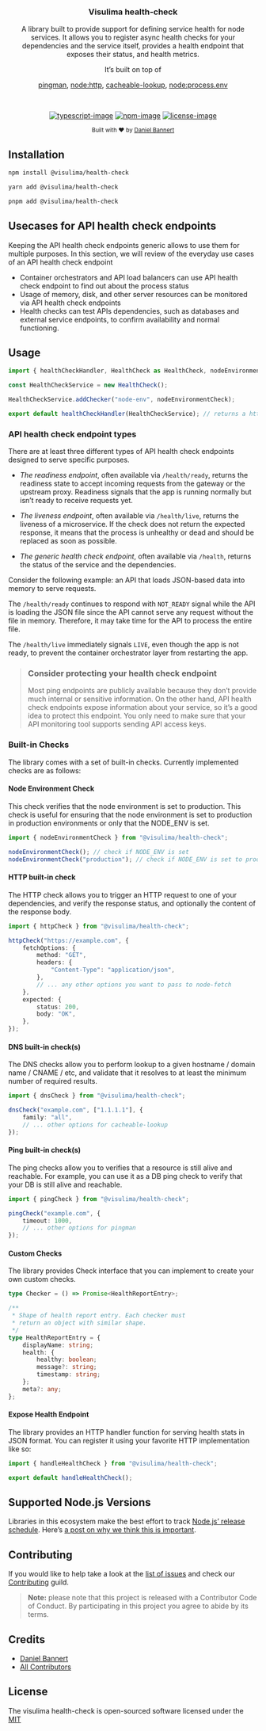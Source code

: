 <div align="center">
  <h3>Visulima health-check</h3>
  <p>
  A library built to provide support for defining service health for node services. It allows you to register async health checks for your dependencies and the service itself, provides a health endpoint that exposes their status, and health metrics.

It’s built on top of

[pingman](https://github.com/dopecodez/pingman),
[node:http](https://nodejs.org/api/http.html),
[cacheable-lookup](https://github.com/szmarczak/cacheable-lookup),
[node:process.env](https://nodejs.org/docs/latest/api/process.html#process_process_env)

  </p>
</div>

<br />

<div align="center">

[![typescript-image]][typescript-url] [![npm-image]][npm-url] [![license-image]][license-url]

</div>

<div align="center">
  <sub>Built with ❤︎ by <a href="https://twitter.com/_prisis_">Daniel Bannert</a></sub>
</div>

## Installation

```sh
npm install @visulima/health-check
```

```sh
yarn add @visulima/health-check
```

```sh
pnpm add @visulima/health-check
```

## Usecases for API health check endpoints

Keeping the API health check endpoints generic allows to use them for multiple purposes. In this section, we will review of the everyday use cases of an API health check endpoint

- Container orchestrators and API load balancers can use API health check endpoint to find out about the process status
- Usage of memory, disk, and other server resources can be monitored via API health check endpoints
- Health checks can test APIs dependencies, such as databases and external service endpoints, to confirm availability and normal functioning.

## Usage

```ts
import { healthCheckHandler, HealthCheck as HealthCheck, nodeEnvironmentCheck } from "@visulima/health-check";

const HealthCheckService = new HealthCheck();

HealthCheckService.addChecker("node-env", nodeEnvironmentCheck);

export default healthCheckHandler(HealthCheckService); // returns a http handler
```

### API health check endpoint types

There are at least three different types of API health check endpoints designed to serve specific purposes.

- _The readiness endpoint_, often available via `/health/ready`, returns the readiness state to accept incoming requests from the gateway or the upstream proxy. Readiness signals that the app is running normally but isn’t ready to receive requests yet.

- _The liveness endpoint_, often available via `/health/live`, returns the liveness of a microservice. If the check does not return the expected response, it means that the process is unhealthy or dead and should be replaced as soon as possible.

- _The generic health check endpoint_, often available via `/health`, returns the status of the service and the dependencies.

Consider the following example: an API that loads JSON-based data into memory to serve requests.

The `/health/ready` continues to respond with `NOT_READY` signal while the API is loading the JSON file since the API cannot serve any request without the file in memory. Therefore, it may take time for the API to process the entire file.

The `/health/live` immediately signals `LIVE`, even though the app is not ready, to prevent the container orchestrator layer from restarting the app.

> ### Consider protecting your health check endpoint
>
> Most ping endpoints are publicly available because they don’t provide much internal or sensitive information. On the other hand, API health check endpoints expose information about your service, so it’s a good idea to protect this endpoint. You only need to make sure that your API monitoring tool supports sending API access keys.

### Built-in Checks

The library comes with a set of built-in checks. Currently implemented checks are as follows:

#### Node Environment Check

This check verifies that the node environment is set to production.
This check is useful for ensuring that the node environment is set to production in production environments or only that the NODE_ENV is set.

```ts
import { nodeEnvironmentCheck } from "@visulima/health-check";

nodeEnvironmentCheck(); // check if NODE_ENV is set
nodeEnvironmentCheck("production"); // check if NODE_ENV is set to production
```

#### HTTP built-in check

The HTTP check allows you to trigger an HTTP request to one of your dependencies, and verify the response status, and optionally the content of the response body.

```ts
import { httpCheck } from "@visulima/health-check";

httpCheck("https://example.com", {
    fetchOptions: {
        method: "GET",
        headers: {
            "Content-Type": "application/json",
        },
        // ... any other options you want to pass to node-fetch
    },
    expected: {
        status: 200,
        body: "OK",
    },
});
```

#### DNS built-in check(s)

The DNS checks allow you to perform lookup to a given hostname / domain name / CNAME / etc, and validate that it resolves to at least the minimum number of required results.

```ts
import { dnsCheck } from "@visulima/health-check";

dnsCheck("example.com", ["1.1.1.1"], {
    family: "all",
    // ... other options for cacheable-lookup
});
```

#### Ping built-in check(s)

The ping checks allow you to verifies that a resource is still alive and reachable. For example, you can use it as a DB ping check to verify that your DB is still alive and reachable.

```ts
import { pingCheck } from "@visulima/health-check";

pingCheck("example.com", {
    timeout: 1000,
    // ... other options for pingman
});
```

#### Custom Checks

The library provides Check interface that you can implement to create your own custom checks.

```ts
type Checker = () => Promise<HealthReportEntry>;

/**
 * Shape of health report entry. Each checker must
 * return an object with similar shape.
 */
type HealthReportEntry = {
    displayName: string;
    health: {
        healthy: boolean;
        message?: string;
        timestamp: string;
    };
    meta?: any;
};
```

#### Expose Health Endpoint

The library provides an HTTP handler function for serving health stats in JSON format. You can register it using your favorite HTTP implementation like so:

```ts
import { handleHealthCheck } from "@visulima/health-check";

export default handleHealthCheck();
```

## Supported Node.js Versions

Libraries in this ecosystem make the best effort to track
[Node.js’ release schedule](https://github.com/nodejs/release#release-schedule). Here’s [a
post on why we think this is important](https://medium.com/the-node-js-collection/maintainers-should-consider-following-node-js-release-schedule-ab08ed4de71a).

## Contributing

If you would like to help take a look at the [list of issues](https://github.com/visulima/visulima/issues) and check our [Contributing](.github/CONTRIBUTING.md) guild.

> **Note:** please note that this project is released with a Contributor Code of Conduct. By participating in this project you agree to abide by its terms.

## Credits

- [Daniel Bannert](https://github.com/prisis)
- [All Contributors](https://github.com/visulima/visulima/graphs/contributors)

## License

The visulima health-check is open-sourced software licensed under the [MIT][license-url]

[typescript-image]: https://img.shields.io/badge/Typescript-294E80.svg?style=for-the-badge&logo=typescript
[typescript-url]: "typescript"
[license-image]: https://img.shields.io/npm/l/@visulima/health-check?color=blueviolet&style=for-the-badge
[license-url]: LICENSE.md "license"
[npm-image]: https://img.shields.io/npm/v/@visulima/health-check/latest.svg?style=for-the-badge&logo=npm
[npm-url]: https://www.npmjs.com/package/@visulima/health-check/v/latest "npm"
